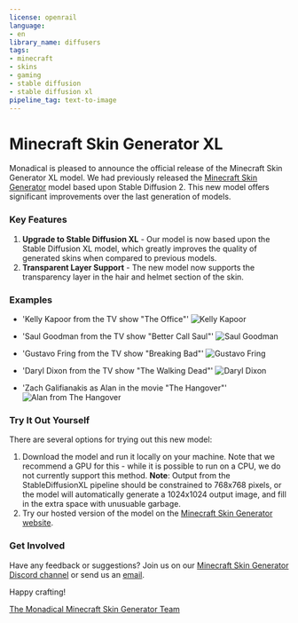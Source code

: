 ```yaml
---
license: openrail
language:
- en
library_name: diffusers
tags:
- minecraft
- skins
- gaming
- stable diffusion
- stable diffusion xl
pipeline_tag: text-to-image
---
```


# Minecraft Skin Generator XL

Monadical is pleased to announce the official release of the Minecraft Skin Generator XL model. We had previously released the [Minecraft Skin Generator](https://huggingface.co/monadical-labs/minecraft-skin-generator) model based upon Stable Diffusion 2. This new model offers significant improvements over the last generation of models.

### Key Features

1. **Upgrade to Stable Diffusion XL** - Our model is now based upon the Stable Diffusion XL model, which greatly improves the quality of generated skins when compared to previous models.
1. **Transparent Layer Support** - The new model now supports the transparency layer in the hair and helmet section of the skin.

### Examples

* 'Kelly Kapoor from the TV show "The Office"'
![Kelly Kapoor](images/kelly.png)

* 'Saul Goodman from the TV show "Better Call Saul"'
![Saul Goodman](images/saul.png)

* 'Gustavo Fring from the TV show "Breaking Bad"'
![Gustavo Fring](images/fring.png)

* 'Daryl Dixon from the TV show "The Walking Dead"'
![Daryl Dixon](images/daryl.png)

* 'Zach Galifianakis as Alan in the movie "The Hangover"'
![Alan from The Hangover](images/hangover.png)

### Try It Out Yourself

There are several options for trying out this new model:

1. Download the model and run it locally on your machine. Note that we recommend a GPU for this - while it is possible to run on a CPU, we do not currently support this method.  **Note**: Output from the StableDiffusionXL pipeline should be constrained to 768x768 pixels, or the model will automatically generate a 1024x1024 output image, and fill in the extra space with unusuable garbage.
1. Try our hosted version of the model on the [Minecraft Skin Generator website](https://www.skingenerator.io).

### Get Involved

Have any feedback or suggestions? Join us on our [Minecraft Skin Generator Discord channel](https://discord.com/invite/yMzFzVUPDf) or send us an [email](mailto:info@skingenerator.io).

Happy crafting!

[The Monadical Minecraft Skin Generator Team](https://monadical.com/)